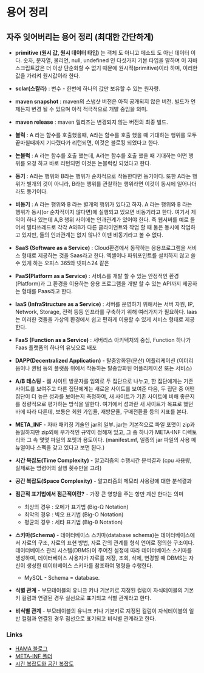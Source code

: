 # 용어 정리

## 자주 잊어버리는 용어 정리 (최대한 간단하게)

- **primitive (원시 값, 원시 데이터 타입)** 는 객체 도 아니고  메소드 도 아닌 데이터 이다. 숫자, 문자열, 불리언, null, undefined 인 다섯가지 기본 타입을 말하며 이 자바스크립트값은 더 이상 단순화할 수 없기 때문에 원시적(primitive)이라 하며, 이러한 값을 가리켜 원시값이라 한다.

- **sclar(스칼라)** : 변수 - 한번에 하나의 값만 보유할 수 있는 원자량.

- **maven snapshot** : maven의 스냅샷 버전은 아직 공개되지 않은 버전. 빌드가 언제든지 변경 될 수 있으며 아직 적극적으로 개발 중임을 의미.

- **maven release** : maven 릴리즈는 변경되지 않는 버전의 최종 빌드.

- **블럭** : A 라는 함수를 호출했을때, A라는 함수를 호출 했을 때 기대하는 행위를 모두 끝마칠때까지 기다렸다가 리턴되면, 이것은 블로킹 되었다고 한다.

- **논블럭** : A 라는 함수를 호출 했는데, A라는 함수를 호출 했을 때 기대하는 어떤 행위를  요청 하고 바로 리턴되면 이것은 논블럭킹 되었다고 한다.

- **동기** : A라는 행위와  B라는 행위가 순차적으로 작동한다면 동기이다. 또한 A라는 행위가 별개의 것이 아니라, B라는 행위를 관찰하는 행위라면 이것이 동시에 일어나더라도 동기이다.

- **비동기** : A 라는 행위와 B 라는 별개의 행위가 있다고 하자. A 라는 행위와 B 라는 행위가 동시(or 순차적이지 않다면)에 실행되고 있으면 비동기라고 한다. 여기서 제약이 하나 있는데 A,B 행위 사이에는 인과관계가 있어야 한다. 즉 웹서버를 예로 들어서 멀티쓰레드로 각각 A와B가 다른 클라이언트와 작업 할 때 둘은 동시에 작업하고 있지만, 둘의 인과관계는 없지 않나? 이땐 비동기라고 볼 수 없다.

- **SaaS (Software as a Service)** : Cloud환경에서 동작하는 응용프로그램을 서비스 형태로 제공하는 것을 Saas라고 한다. 엑셀이나 파워포인트를 설치하지 않고 쓸 수 있게 하는 오피스 365와 넷피스24 같은

- **PaaS(Platform as a Service)** : 서비스를 개발 할 수 있는 안정적인 환경(Platform)과 그 환경을 이용하는 응용 프로그램을 개발 할 수 있는 API까지 제공하는 형태를 Paas라고 한다.

- **IaaS (InfraStructure as a Service)** : 서버를 운영하기 위해서는 서버 자원, IP, Network, Storage, 전력 등등 인프라를 구축하기 위해 여러가지가 필요하다. Iaas는 이러한 것들을 가상의 환경에서 쉽고 편하게 이용할 수 있게 서비스 형태로 제공한다.

- **FaaS (Function as a Service)** : 서버리스 아키텍처의 중심, Function 하나가 Faas 플랫폼의 하나의 유닛으로 배포

- **DAPP(Decentralized Application)** - 탈중앙화된(분산) 어플리케이션 (이더리움이나 퀀텀 등의 플랫폼 위에서 작동하는 탈중앙화된 어플리케이션 또는 서비스)

- **A/B 테스팅** - 웹 사이트 방문자를 임의로 두 집단으로 나누고, 한 집단에게는 기존 사이트를 보여주고 다른 집단에게는 새로운 사이트를 보여준 다음, 두 집단 중 어떤 집단이 더 높은 성과를 보이는지 측정하여, 새 사이트가 기존 사이트에 비해 좋은지를 정량적으로 평가하는 방식을 말한다. 여기에서 성과란 새 사이트가 목표로 했던 바에 따라 다른데, 보통은 회원 가입율, 재방문율, 구매전환율 등의 지표를 본다.

- **META_INF** - 자바 패키징 기술인 jar의 일부. jar는 기본적으로 파일 포맷이 zip과 동일하지만 zip외에 부가적인 규약이 정해져 있고, 그 중 하나가 META-INF 디렉토리와 그 속 몇몇 파일의 포멧과 용도이다. (manifest.mf, 일종의 jar 파일의 사용 메뉴얼이나 스펙을 갖고 있다고 보면 된다.)

- **시간 복잡도(Time Complexity)** - 알고리즘의 수행시간 분석결과 (cpu 사용량, 실제로는 명령어의 실행 횟수만을 고려)

- **공간 복잡도(Space Complexity)** - 알고리즘의 메모리 사용량에 대한 분석결과 

- **점근적 표기법에서 점근적이란?** - 가장 큰 영향을 주는 항만 계산 한다는 의미
   - 최상의 경우 : 오메가 표기법 (Big-Ω Notation)
    - 최악의 경우 : 빅오 표기법 (Big-O Notation)
    - 평균의 경우 : 세타 표기법 (Big-θ Notation)

- **스키마(Schema)** -  데이터베이스 스키마(database schema)는 데이터베이스에서 자료의 구조, 자료의 표현 방법, 자료 간의 관계를 형식 언어로 정의한 구조이다. 데이터베이스 관리 시스템(DBMS)이 주어진 설정에 따라 데이터베이스 스키마를 생성하며, 데이터베이스 사용자가 자료를 저장, 조회, 삭제, 변경할 때 DBMS는 자신이 생성한 데이터베이스 스키마를 참조하여 명령을 수행한다.
    - MySQL - Schema = database.

- **식별 관계** - 부모테이블의 유니크 키나 기본키로 지정된 컬럼이 자식테이블의 기본키 컬럼과 연결된 경우
실선으로 표기되고 식별 관계라고 한다.

- **비식별 관계** - 부모테이블의 유니크 키나 기본키로 지정된 컬럼이 자식테이블의 일반 컬럼과 연결된 경우
점선으로 표기되고 비식별 관계라고 한다.


### Links
- [HAMA 블로그](http://hamait.tistory.com/930)
- [META-INF 폴더](http://digicom.tistory.com/165)
- [시간 복잡도와 공간 복잡도](http://ledgku.tistory.com/33 )